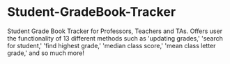 # Student-GradeBook-Tracker
Student Grade Book Tracker for Professors, Teachers and TAs. Offers user the functionality of 13 different methods such as 'updating grades,' 'search for student,' 'find highest grade,' 'median class score,' 'mean class letter grade,' and so much more!
